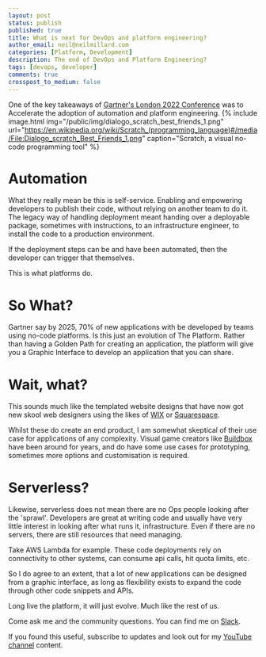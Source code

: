 ```yaml
---
layout: post
status: publish
published: true
title: What is next for DevOps and platform engineering?
author_email: neil@neilmillard.com
categories: [Platform, Development]
description: The end of DevOps and Platform Engineering?
tags: [devops, developer]
comments: true
crosspost_to_medium: false
---
```

One of the key takeaways of [Gartner's London 2022 Conference][londoncon] was to Accelerate the adoption of automation and platform engineering.
{% include image.html
img="/public/img/dialogo_scratch_best_friends_1.png"
url="https://en.wikipedia.org/wiki/Scratch_(programming_language)#/media/File:Dialogo_scratch_Best_Friends_1.png"
caption="Scratch, a visual no-code programming tool" %}

Automation
==========
What they really mean be this is self-service. Enabling and empowering developers to publish their code, without relying
on another team to do it. The legacy way of handling deployment meant handing over a deployable package, sometimes with
instructions, to an infrastructure engineer, to install the code to a production environment.

If the deployment steps can be and have been automated, then the developer can trigger that themselves.

This is what platforms do.

So What?
========
Gartner say by 2025, 70% of new applications with be developed by teams using no-code platforms. Is this just an
evolution of The Platform. Rather than having a Golden Path for creating an application, the platform will give you
a Graphic Interface to develop an application that you can share.

Wait, what?
===========
This sounds much like the templated website designs that have now got new skool web designers using the likes of
[WIX][wix] or [Squarespace][square].

Whilst these do create an end product, I am somewhat skeptical of their use case for applications of any complexity.
Visual game creators like [Buildbox][buildbox] have been around for years, and do have some use cases for prototyping,
sometimes more options and customisation is required.

Serverless?
===========
Likewise, serverless does not mean there are no Ops people looking after the 'sprawl'. Developers are great at writing
code and usually have very little interest in looking after what runs it, infrastructure. Even if there are no servers,
there are still resources that need managing.

Take AWS Lambda for example. These code deployments rely on connectivity to other systems, can consume api calls, hit
quota limits, etc.

So I do agree to an extent, that a lot of new applications can be designed from a graphic interface, as long as
flexibility exists to expand the code through other code snippets and APIs.

Long live the platform, it will just evolve. Much like the rest of us.

Come ask me and the community questions. You can find me on [Slack]({{site.data.slack.invite}}).


If you found this useful, subscribe to updates and look out for my [YouTube channel]({{site.data.youtube.channel}}) content.

[londoncon]: https://www.gartner.com/en/newsroom/press-releases/2022-11-21-gartner-it-infrastructure-operations-and-cloud-strategies-conference-2022-london-day-1-highlights
[nocodeplatform]: https://en.wikipedia.org/wiki/No-code_development_platform
[square]: https://www.squarespace.com/
[wix]: https://www.wix.com
[buildbox]: https://buildbox.com

